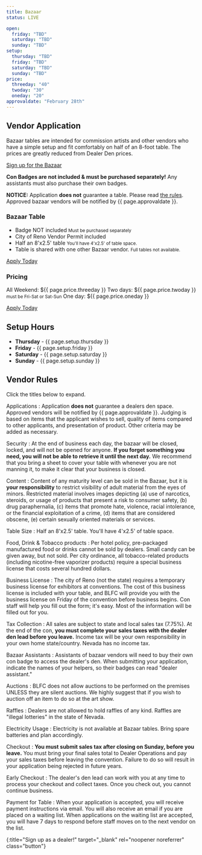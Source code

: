 ```yaml
---
title: Bazaar
status: LIVE

open: 
  friday: "TBD"
  saturday: "TBD"
  sunday: "TBD"
setup:
  thursday: "TBD"
  friday: "TBD"
  saturday: "TBD"
  sunday: "TBD"
price:
  threeday: "40"
  twoday: "30"
  oneday: "20"
approvaldate: "February 28th"
---
```

<!--
## Sale Hours & Location

The Marketplace is included inside the <a href="https://www.goblfc.org/dealers/">Dealer's Den</a>, and operates on the same hours.

- {:.one_third } **Friday** - {{ page.open.friday }}
- {:.one_third } **Saturday** - {{ page.open.saturday }}
- {:.one_third } **Sunday** - {{ page.open.sunday }}

## Map of Bazaar

Coming soon

## List of Dealers

Coming soon
-->

## Vendor Application

Bazaar tables are intended for commission artists and other vendors who have a simple setup and fit comfortably on half of an 8-foot table. The prices are greatly reduced from Dealer Den prices.

[Sign up for the Bazaar][reglink]

**Con Badges are not included &amp; must be purchased separately!**
Any assistants must also purchase their own badges.

**NOTICE:** Application **does not** guarantee a table. Please read <a href="#vendor-rules">the rules</a>. Approved bazaar vendors will be notified by {{ page.approvaldate }}.


### Bazaar Table

- Badge NOT included <small>Must be purchased separately</small>
- City of Reno Vendor Permit included
- Half an 8'x2.5' table <small>You'll have 4'x2.5' of table space.</small>
- Table is shared with one other Bazaar vendor. <small>Full tables not available.</small>

[Apply Today][reglink]


### Pricing

All Weekend: ${{ page.price.threeday }}
Two days: ${{ page.price.twoday }} <small>must be Fri-Sat or Sat-Sun</small>
One day: ${{ page.price.oneday }}

[Apply Today][reglink]	


## Setup Hours

- **Thursday** - {{ page.setup.thursday }}
- **Friday** - {{ page.setup.friday }}
- **Saturday** - {{ page.setup.saturday }}
- **Sunday** - {{ page.setup.sunday }}

## Vendor Rules

Click the titles below to expand.



<div class="accordion-list">


Applications
: Application **does not** guarantee a dealers den space. Approved vendors will be notified by {{ page.approvaldate }}. Judging is based on items that the applicant wishes to sell, quality of items compared to other applicants, and presentation of product. Other criteria may be added as necessary.

Security
: At the end of business each day, the bazaar will be closed, locked, and will not be opened for anyone. **If you forget something you need, you will not be able to retrieve it until the next day.** We recommend that you bring a sheet to cover your table with whenever you are not manning it, to make it clear that your business is closed.

Content
: Content of any maturity level can be sold in the Bazaar, but it is **your responsibility** to restrict visibility of adult material from the eyes of minors. Restricted material involves images depicting (a) use of narcotics, steroids, or usage of products that present a risk to consumer safety, (b) drug paraphernalia, (c) items that promote hate, violence, racial intolerance, or the financial exploitation of a crime, (d) items that are considered obscene, (e) certain sexually oriented materials or services.

Table Size
: Half an 8'x2.5' table. You'll have 4'x2.5' of table space.

Food, Drink &amp; Tobacco products
: Per hotel policy, pre-packaged manufactured food or drinks cannot be sold by dealers. Small candy can be given away, but not sold. Per city ordinance, all tobacco-related products (including nicotine-free vaporizer products) require a special business license that costs several hundred dollars.

Business License
: The city of Reno (not the state) requires a temporary business license for exhibitors at conventions. The cost of this business license is included with your table, and BLFC will provide you with the business license on Friday of the convention before business begins. Con staff will help you fill out the form; it's easy. Most of the information will be filled out for you.

Tax Collection
: All sales are subject to state and local sales tax (7.75%). At the end of the con, **you must complete your sales taxes with the dealer den lead before you leave.** Income tax will be your own responsibility in your own home state/country. Nevada has no income tax.

Bazaar Assistants
: Assistants of bazaar vendors will need to buy their own con badge to access the dealer's den. When submitting your application, indicate the names of your helpers, so their badges can read "dealer assistant."

Auctions
: BLFC does not allow auctions to be performed on the premises UNLESS they are silent auctions. We highly suggest that if you wish to auction off an item to do so at the art show.

Raffles
: Dealers are not allowed to hold raffles of any kind. Raffles are "illegal lotteries" in the state of Nevada.

Electricity Usage
: Electricity is not available at Bazaar tables. Bring spare batteries and plan accordingly.

Checkout
: **You must submit sales tax after closing on Sunday, before you leave.** You must bring your final sales total to Dealer Operations and pay your sales taxes before leaving the convention. Failure to do so will result in your application being rejected in future years.

Early Checkout
: The dealer's den lead can work with you at any time to process your checkout and collect taxes. Once you check out, you cannot continue business.

Payment for Table
: When your application is accepted, you will receive payment instructions via email. You will also receive an email if you are placed on a waiting list. When applications on the waiting list are accepted, you will have 7 days to respond before staff moves on to the next vendor on the list.

</div>


[reglink]: https://reg.goblfc.org/
{:title="Sign up as a dealer!" target="_blank" rel="noopener noreferrer" class="button"}
